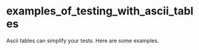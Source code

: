 # examples_of_testing_with_ascii_tables
Ascii tables can simplify your tests. Here are some examples.
